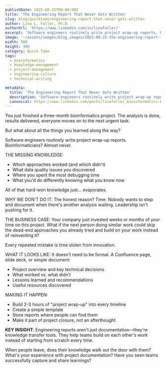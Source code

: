 ```yaml
---
publishDate: 2025-08-25T00:00:00Z
title: 'The Engineering Report That Never Gets Written'
slug: blog/quicktake/engineering-report-that-never-gets-written
author: Lina L. Faller, Ph.D.
authorUrl: 'https://www.linkedin.com/in/linafaller/'
excerpt: 'Software engineers routinely write project wrap-up reports. Bioinformaticians? Almost never.'
image: '~/assets/images/blog_images/2025-08-25-the-engineering-report-that-never-gets-written.png'
width: 500
height: 300
category: Quick Take
tags:
  - bioinformatics
  - knowledge-management
  - project-management
  - engineering-culture
  - technical-writing

metadata:
  title: 'The Engineering Report That Never Gets Written'
  description: 'Software engineers routinely write project wrap-up reports. Bioinformaticians? Almost never.'
  canonical: https://www.linkedin.com/posts/linafaller_bioinformatics-knowledgemanagement-projectmanagement-activity-7365760140282658816-cMh9?utm_source=share&utm_medium=member_desktop&rcm=ACoAAATZB5MBqJ_1K5vjD4H8pzXOCeXJAzwKjQs
---
```


You just finished a three-month bioinformatics project. The analysis is done, results delivered, everyone moves on to the next urgent task.

But what about all the things you learned along the way?

Software engineers routinely write project wrap-up reports. Bioinformaticians? Almost never.

THE MISSING KNOWLEDGE:

- Which approaches worked (and which didn't)
- What data quality issues you discovered
- Where you spent the most debugging time
- What you'd do differently knowing what you know now

All of that hard-won knowledge just... evaporates.

WHY WE DON'T DO IT: The honest reason? Time. Nobody wants to stop and document when there's another analysis waiting. Leadership isn't pushing for it.

THE BUSINESS CASE: Your company just invested weeks or months of your time on this project. What if the next person doing similar work could skip the dead-end approaches you already tried and build on your work instead of reinventing it?

Every repeated mistake is time stolen from innovation.

WHAT IT LOOKS LIKE: It doesn't need to be formal. A Confluence page, slide deck, or simple document:

- Project overview and key technical decisions
- What worked vs. what didn't
- Lessons learned and recommendations
- Useful resources discovered

MAKING IT HAPPEN:

- Build 2-3 hours of "project wrap-up" into every timeline
- Create a simple template
- Store reports where people can find them
- Make it part of project closure, not an afterthought

**KEY INSIGHT**: Engineering reports aren't just documentation—they're knowledge transfer tools. They help teams build on each other's work instead of starting from scratch every time.

When people leave, does their knowledge walk out the door with them?
What's your experience with project documentation? Have you seen teams successfully capture and share learnings?

